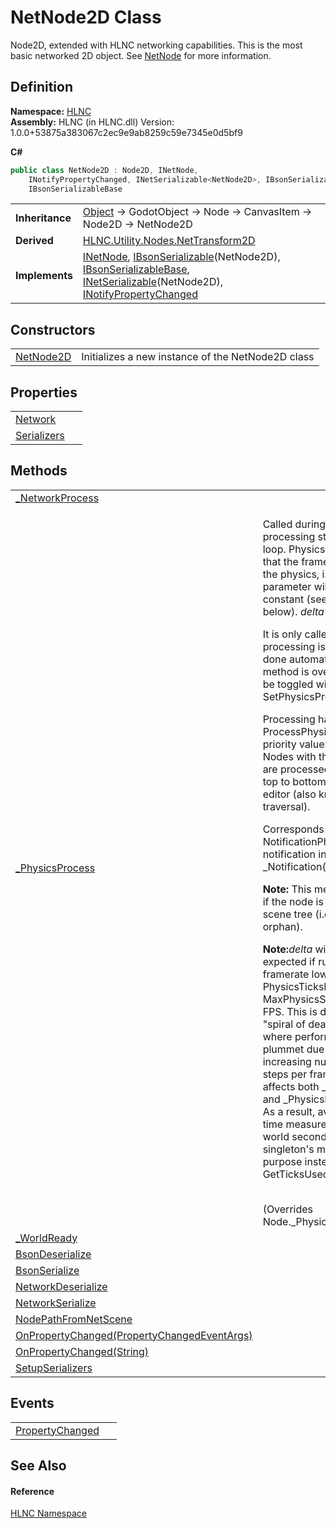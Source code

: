 # NetNode2D Class


Node2D, extended with HLNC networking capabilities. This is the most basic networked 2D object. See <a href="T_HLNC_NetNode">NetNode</a> for more information.



## Definition
**Namespace:** <a href="N_HLNC">HLNC</a>  
**Assembly:** HLNC (in HLNC.dll) Version: 1.0.0+53875a383067c2ec9e9ab8259c59e7345e0d5bf9

**C#**
``` C#
public class NetNode2D : Node2D, INetNode, 
	INotifyPropertyChanged, INetSerializable<NetNode2D>, IBsonSerializable<NetNode2D>, 
	IBsonSerializableBase
```

<table><tr><td><strong>Inheritance</strong></td><td><a href="https://learn.microsoft.com/dotnet/api/system.object" target="_blank" rel="noopener noreferrer">Object</a>  →  GodotObject  →  Node  →  CanvasItem  →  Node2D  →  NetNode2D</td></tr>
<tr><td><strong>Derived</strong></td><td><a href="T_HLNC_Utility_Nodes_NetTransform2D">HLNC.Utility.Nodes.NetTransform2D</a></td></tr>
<tr><td><strong>Implements</strong></td><td><a href="T_HLNC_INetNode">INetNode</a>, <a href="T_HLNC_Serialization_IBsonSerializable_1">IBsonSerializable</a>(NetNode2D), <a href="T_HLNC_Serialization_IBsonSerializableBase">IBsonSerializableBase</a>, <a href="T_HLNC_Serialization_INetSerializable_1">INetSerializable</a>(NetNode2D), <a href="https://learn.microsoft.com/dotnet/api/system.componentmodel.inotifypropertychanged" target="_blank" rel="noopener noreferrer">INotifyPropertyChanged</a></td></tr>
</table>



## Constructors
<table>
<tr>
<td><a href="M_HLNC_NetNode2D__ctor">NetNode2D</a></td>
<td>Initializes a new instance of the NetNode2D class</td></tr>
</table>

## Properties
<table>
<tr>
<td><a href="P_HLNC_NetNode2D_Network">Network</a></td>
<td> </td></tr>
<tr>
<td><a href="P_HLNC_NetNode2D_Serializers">Serializers</a></td>
<td> </td></tr>
</table>

## Methods
<table>
<tr>
<td><a href="M_HLNC_NetNode2D__NetworkProcess">_NetworkProcess</a></td>
<td> </td></tr>
<tr>
<td><a href="M_HLNC_NetNode2D__PhysicsProcess">_PhysicsProcess</a></td>
<td><p>Called during the physics processing step of the main loop. Physics processing means that the frame rate is synced to the physics, i.e. the <em>delta</em> parameter will <em>generally</em> be constant (see exceptions below). <em>delta</em> is in seconds.</p><p>

It is only called if physics processing is enabled, which is done automatically if this method is overridden, and can be toggled with SetPhysicsProcess(Boolean).</p><p>

Processing happens in order of ProcessPhysicsPriority, lower priority values are called first. Nodes with the same priority are processed in tree order, or top to bottom as seen in the editor (also known as pre-order traversal).</p><p>

Corresponds to the NotificationPhysicsProcess notification in _Notification(Int32).</p><p><b>

Note:</b> This method is only called if the node is present in the scene tree (i.e. if it's not an orphan).</p><p><b>

Note:</b><em>delta</em> will be larger than expected if running at a framerate lower than PhysicsTicksPerSecond / MaxPhysicsStepsPerFrame FPS. This is done to avoid "spiral of death" scenarios where performance would plummet due to an ever-increasing number of physics steps per frame. This behavior affects both _Process(Double) and _PhysicsProcess(Double). As a result, avoid using <em>delta</em> for time measurements in real-world seconds. Use the Time singleton's methods for this purpose instead, such as GetTicksUsec().</p><br />(Overrides Node._PhysicsProcess(Double))</td></tr>
<tr>
<td><a href="M_HLNC_NetNode2D__WorldReady">_WorldReady</a></td>
<td> </td></tr>
<tr>
<td><a href="M_HLNC_NetNode2D_BsonDeserialize">BsonDeserialize</a></td>
<td> </td></tr>
<tr>
<td><a href="M_HLNC_NetNode2D_BsonSerialize">BsonSerialize</a></td>
<td> </td></tr>
<tr>
<td><a href="M_HLNC_NetNode2D_NetworkDeserialize">NetworkDeserialize</a></td>
<td> </td></tr>
<tr>
<td><a href="M_HLNC_NetNode2D_NetworkSerialize">NetworkSerialize</a></td>
<td> </td></tr>
<tr>
<td><a href="M_HLNC_NetNode2D_NodePathFromNetScene">NodePathFromNetScene</a></td>
<td> </td></tr>
<tr>
<td><a href="M_HLNC_NetNode2D_OnPropertyChanged">OnPropertyChanged(PropertyChangedEventArgs)</a></td>
<td> </td></tr>
<tr>
<td><a href="M_HLNC_NetNode2D_OnPropertyChanged_1">OnPropertyChanged(String)</a></td>
<td> </td></tr>
<tr>
<td><a href="M_HLNC_NetNode2D_SetupSerializers">SetupSerializers</a></td>
<td> </td></tr>
</table>

## Events
<table>
<tr>
<td><a href="E_HLNC_NetNode2D_PropertyChanged">PropertyChanged</a></td>
<td> </td></tr>
</table>

## See Also


#### Reference
<a href="N_HLNC">HLNC Namespace</a>  
